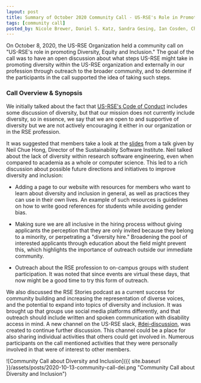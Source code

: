 ```yaml
---
layout: post
title: Summary of October 2020 Community Call - US-RSE's Role in Promoting Diversity, Equity and Inclusion
tags: [community call]
posted_by: Nicole Brewer, Daniel S. Katz, Sandra Gesing, Ian Cosden, Chris Hill, Vanessa Sochat
---
```


On October 8, 2020, the US-RSE Organization held a community call on "US-RSE's role in promoting Diversity, Equity and Inclusion." The goal of the call was to have an open discussion about what steps US-RSE might take in promoting diversity within the US-RSE organization and externally in our profession through outreach to the broader community, and to determine if the participants in the call supported the idea of taking such steps.

### Call Overview & Synopsis

We initially talked about the fact that [US-RSE's Code of Conduct](https://us-rse.org/code-of-conduct/) includes some discussion of diversity, but that our mission does not currently include diversity, so in essence, we say that we are open to and supportive of diversity but we are not actively encouraging it either in our organization or in the RSE profession.

It was suggested that members take a look at the [slides](https://doi.org/10.6084/m9.figshare.12955094.v4) from a talk given by Neil Chue Hong, Director of the Sustainability Software Institute. Neil talked about the lack of diversity within research software engineering, even when compared to academia as a whole or computer science. This led to a rich discussion about possible future directions and initiatives to improve diversity and inclusion:

-   Adding a page to our website with resources for members who want to learn about diversity and inclusion in general, as well as practices they can use in their own lives. An example of such resources is guidelines on how to write good references for students while avoiding gender bias.

-   Making sure we are all inclusive in the hiring process without giving applicants the perception that they are only invited because they belong to a minority, or perpetrating a "diversity hire." Broadening the pool of interested applicants through education about the field might prevent this, which highlights the importance of outreach outside our immediate community.

-   Outreach about the RSE profession to on-campus groups with student participation. It was noted that since events are virtual these days, that now might be a good time to try this form of outreach.

We also discussed the RSE Stories podcast as a current success for community building and increasing the representation of diverse voices, and the potential to expand into topics of diversity and inclusion. It was brought up that groups use social media platforms differently, and that outreach should include written and spoken communication with disability access in mind. A new channel on the US-RSE slack, [\#dei-discussion](https://usrse.slack.com/archives/C01C8CJQ7AP), was created to continue further discussion. This channel could be a place for also sharing individual activities that others could get involved in. Numerous participants on the call mentioned activities that they were personally involved in that were of interest to other members.

![Community Call about Diversity and Inclusion]({{ site.baseurl }}/assets/posts/2020-10-13-community-call-dei.png "Community Call about Diversity and Inclusion")
